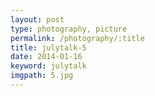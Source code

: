 ```yaml
---
layout: post
type: photography, picture
permalink: /photography/:title
title: julytalk-5
date: 2014-01-16
keyword: julytalk
imgpath: 5.jpg
---
```



